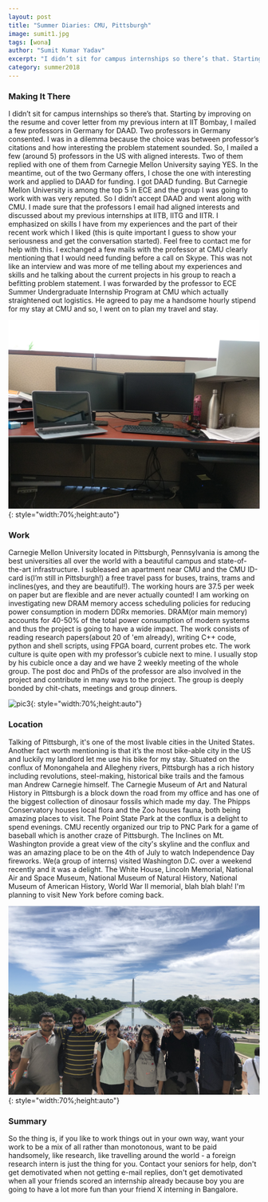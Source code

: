 ```yaml
---
layout: post
title: "Summer Diaries: CMU, Pittsburgh"
image: sumit1.jpg
tags: [wona]
author: "Sumit Kumar Yadav"
excerpt: "I didn’t sit for campus internships so there’s that. Starting by improving on the resume and cover letter from my previous intern at IIT Bombay, I mailed a few professors in Germany for DAAD."
category: summer2018
---
```


### Making It There

I didn’t sit for campus internships so there’s that. Starting by improving on the resume and cover letter from my previous intern at IIT Bombay, I mailed a few professors in Germany for DAAD. Two professors in Germany consented. I was in a dilemma because the choice was between professor’s citations and how interesting the problem statement sounded. So, I mailed a few (around 5) professors in the US with aligned interests. Two of them replied with one of them from Carnegie Mellon University saying YES. In the meantime, out of the two Germany offers, I chose the one with interesting work and applied to DAAD for funding. I got DAAD funding. But Carnegie Mellon University is among the top 5 in ECE and the group I was going to work with was very reputed. So I didn’t accept DAAD and went along with CMU. I made sure that the professors I email had aligned interests and discussed about my previous internships at IITB, IITG and IITR. I emphasized on skills I have from my experiences and the part of their recent work which I liked (this is quite important I guess to show your seriousness and get the conversation started). Feel free to contact me for help with this. I exchanged a few mails with the professor at CMU clearly mentioning that I would need funding before a call on Skype. This was not like an interview and was more of me telling about my experiences and skills and he talking about the current projects in his group to reach a befitting problem statement. I was forwarded by the professor to ECE Summer Undergraduate Internship Program at CMU which actually straightened out logistics. He agreed to pay me a handsome hourly stipend for my stay at CMU and so, I went on to plan my travel and stay.

![pic2](/images/posts/sumit2.jpg){: style="width:70%;height:auto"}

### Work

Carnegie Mellon University located in Pittsburgh, Pennsylvania is among the best universities all over the world with a beautiful campus and state-of-the-art infrastructure. I subleased an apartment near CMU and the CMU ID-card is(I’m still in Pittsburgh!) a free travel pass for buses, trains, trams and inclines(yes, and they are beautiful!). The working hours are 37.5 per week on paper but are flexible and are never actually counted! I am working on investigating new DRAM memory access scheduling policies for reducing power consumption in modern DDRx memories. DRAM(or main memory) accounts for 40-50% of the total power consumption of modern systems and thus the project is going to have a wide impact. The work consists of reading research papers(about 20 of 'em already), writing C++ code, python and shell scripts, using FPGA board, current probes etc. The work culture is quite open with my professor’s cubicle next to mine. I usually stop by his cubicle once a day and we have 2 weekly meeting of the whole group. The post doc and PhDs of the professor are also involved in the project and contribute in many ways to the project. The group is deeply bonded by chit-chats, meetings and group dinners. 

![pic3](/images/posts/sumit3.jpg){: style="width:70%;height:auto"}

### Location

Talking of Pittsburgh, it's one of the most livable cities in the United States. Another fact worth mentioning is that it’s the most bike-able city in the US and luckily my landlord let me use his bike for my stay. Situated on the conflux of Monongahela and Allegheny rivers, Pittsburgh has a rich history including revolutions, steel-making, historical bike trails and the famous man Andrew Carnegie himself. The Carnegie Museum of Art and Natural History in Pittsburgh is a block down the road from my office and has one of the biggest collection of dinosaur fossils which made my day. The Phipps Conservatory houses local flora and the Zoo houses fauna, both being amazing places to visit. The Point State Park at the conflux is a delight to spend evenings. CMU recently organized our trip to PNC Park for a game of baseball which is another craze of Pittsburgh. The Inclines on Mt. Washington provide a great view of the city's skyline and the conflux and was an amazing place to be on the 4th of July to watch Independence Day fireworks. We(a group of interns) visited Washington D.C. over a weekend recently and it was a delight. The White House, Lincoln Memorial, National Air and Space Museum, National Museum of Natural History, National Museum of American History, World War II memorial, blah blah blah! I'm planning to visit New York before coming back. 

![pic4](/images/posts/sumit4.JPG){: style="width:70%;height:auto"}

### Summary

So the thing is, if you like to work things out in your own way, want your work to be a mix of all rather than monotonous, want to be paid handsomely, like research, like travelling around the world - a foreign research intern is just the thing for you. Contact your seniors for help, don't get demotivated when not getting e-mail replies, don't get demotivated when all your friends scored an internship already because boy you are going to have a lot more fun than your friend X interning in Bangalore.